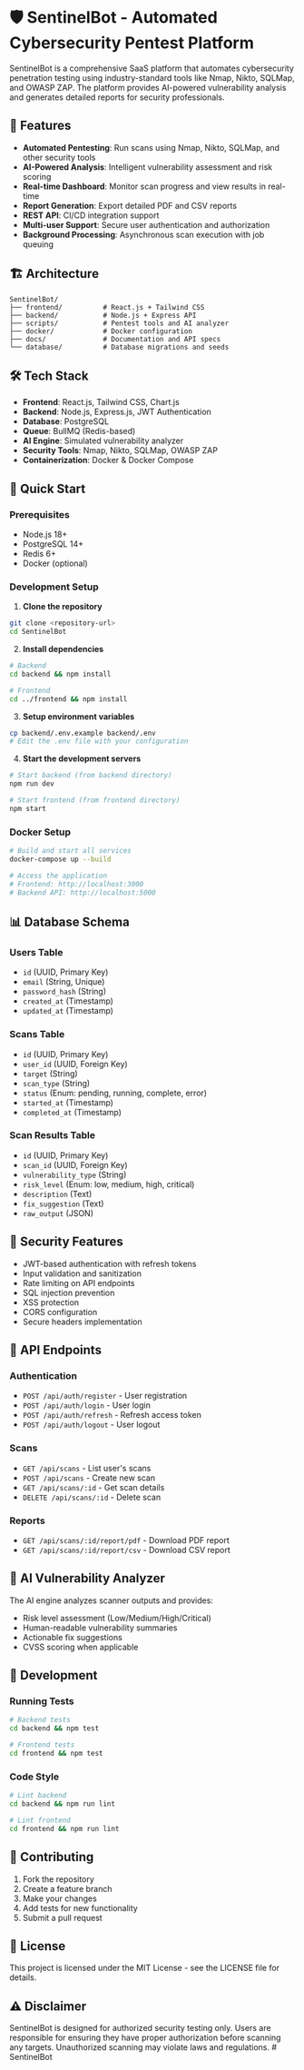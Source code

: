 # 🛡️ SentinelBot - Automated Cybersecurity Pentest Platform

SentinelBot is a comprehensive SaaS platform that automates cybersecurity penetration testing using industry-standard tools like Nmap, Nikto, SQLMap, and OWASP ZAP. The platform provides AI-powered vulnerability analysis and generates detailed reports for security professionals.

## 🚀 Features

- **Automated Pentesting**: Run scans using Nmap, Nikto, SQLMap, and other security tools
- **AI-Powered Analysis**: Intelligent vulnerability assessment and risk scoring
- **Real-time Dashboard**: Monitor scan progress and view results in real-time
- **Report Generation**: Export detailed PDF and CSV reports
- **REST API**: CI/CD integration support
- **Multi-user Support**: Secure user authentication and authorization
- **Background Processing**: Asynchronous scan execution with job queuing

## 🏗️ Architecture

```
SentinelBot/
├── frontend/          # React.js + Tailwind CSS
├── backend/           # Node.js + Express API
├── scripts/           # Pentest tools and AI analyzer
├── docker/            # Docker configuration
├── docs/              # Documentation and API specs
└── database/          # Database migrations and seeds
```

## 🛠️ Tech Stack

- **Frontend**: React.js, Tailwind CSS, Chart.js
- **Backend**: Node.js, Express.js, JWT Authentication
- **Database**: PostgreSQL
- **Queue**: BullMQ (Redis-based)
- **AI Engine**: Simulated vulnerability analyzer
- **Security Tools**: Nmap, Nikto, SQLMap, OWASP ZAP
- **Containerization**: Docker & Docker Compose

## 🚀 Quick Start

### Prerequisites
- Node.js 18+
- PostgreSQL 14+
- Redis 6+
- Docker (optional)

### Development Setup

1. **Clone the repository**
```bash
git clone <repository-url>
cd SentinelBot
```

2. **Install dependencies**
```bash
# Backend
cd backend && npm install

# Frontend
cd ../frontend && npm install
```

3. **Setup environment variables**
```bash
cp backend/.env.example backend/.env
# Edit the .env file with your configuration
```

4. **Start the development servers**
```bash
# Start backend (from backend directory)
npm run dev

# Start frontend (from frontend directory)
npm start
```

### Docker Setup

```bash
# Build and start all services
docker-compose up --build

# Access the application
# Frontend: http://localhost:3000
# Backend API: http://localhost:5000
```

## 📊 Database Schema

### Users Table
- `id` (UUID, Primary Key)
- `email` (String, Unique)
- `password_hash` (String)
- `created_at` (Timestamp)
- `updated_at` (Timestamp)

### Scans Table
- `id` (UUID, Primary Key)
- `user_id` (UUID, Foreign Key)
- `target` (String)
- `scan_type` (String)
- `status` (Enum: pending, running, complete, error)
- `started_at` (Timestamp)
- `completed_at` (Timestamp)

### Scan Results Table
- `id` (UUID, Primary Key)
- `scan_id` (UUID, Foreign Key)
- `vulnerability_type` (String)
- `risk_level` (Enum: low, medium, high, critical)
- `description` (Text)
- `fix_suggestion` (Text)
- `raw_output` (JSON)

## 🔐 Security Features

- JWT-based authentication with refresh tokens
- Input validation and sanitization
- Rate limiting on API endpoints
- SQL injection prevention
- XSS protection
- CORS configuration
- Secure headers implementation

## 📡 API Endpoints

### Authentication
- `POST /api/auth/register` - User registration
- `POST /api/auth/login` - User login
- `POST /api/auth/refresh` - Refresh access token
- `POST /api/auth/logout` - User logout

### Scans
- `GET /api/scans` - List user's scans
- `POST /api/scans` - Create new scan
- `GET /api/scans/:id` - Get scan details
- `DELETE /api/scans/:id` - Delete scan

### Reports
- `GET /api/scans/:id/report/pdf` - Download PDF report
- `GET /api/scans/:id/report/csv` - Download CSV report

## 🤖 AI Vulnerability Analyzer

The AI engine analyzes scanner outputs and provides:
- Risk level assessment (Low/Medium/High/Critical)
- Human-readable vulnerability summaries
- Actionable fix suggestions
- CVSS scoring when applicable

## 🔧 Development

### Running Tests
```bash
# Backend tests
cd backend && npm test

# Frontend tests
cd frontend && npm test
```

### Code Style
```bash
# Lint backend
cd backend && npm run lint

# Lint frontend
cd frontend && npm run lint
```

## 📝 Contributing

1. Fork the repository
2. Create a feature branch
3. Make your changes
4. Add tests for new functionality
5. Submit a pull request

## 📄 License

This project is licensed under the MIT License - see the LICENSE file for details.

## ⚠️ Disclaimer

SentinelBot is designed for authorized security testing only. Users are responsible for ensuring they have proper authorization before scanning any targets. Unauthorized scanning may violate laws and regulations.
#   S e n t i n e l B o t  
 